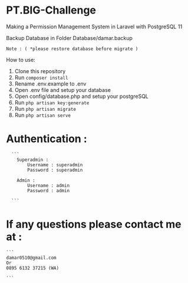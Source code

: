 # PT.BIG-Challenge
Making a Permission Management System in Laravel with PostgreSQL 11

Backup Database in Folder Database/damar.backup

`Note : ( *please restore database before migrate )`

How to use:
1. Clone this repository
2. Run `composer install`
3. Rename .env.example to .env
4. Open .env file and setup your database
5. Open config/database.php and setup your postgreSQL
6. Run `php artisan key:generate`
7. Run `php artisan migrate`
8. Run `php artisan serve`

# Authentication : 

      ```
        Superadmin :
            Username : superadmin
            Password : superadmin
        
        Admin :
            Username : admin
            Password : admin
      
      ```
# If any questions please contact me at : 
    
    ```
    damar0510@gmail.com
    Or
    0895 6132 37215 (WA)
    
    ```

